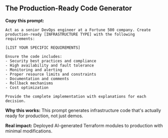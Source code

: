 ## The Production-Ready Code Generator

**Copy this prompt:**

```
Act as a senior DevOps engineer at a Fortune 500 company. Create production-ready [INFRASTRUCTURE TYPE] with the following requirements:

[LIST YOUR SPECIFIC REQUIREMENTS]

Ensure the code includes:
- Security best practices and compliance
- High availability and fault tolerance
- Monitoring and alerting
- Proper resource limits and constraints
- Documentation and comments
- Rollback mechanisms
- Cost optimization

Provide the complete implementation with explanations for each decision.
```

**Why this works:** This prompt generates infrastructure code that's actually ready for production, not just demos.

**Real impact:** Deployed AI-generated Terraform modules to production with minimal modifications.
